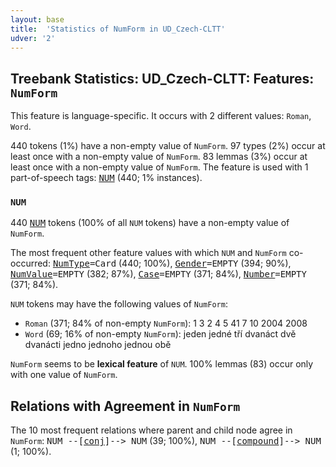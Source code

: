 ```yaml
---
layout: base
title:  'Statistics of NumForm in UD_Czech-CLTT'
udver: '2'
---
```


## Treebank Statistics: UD_Czech-CLTT: Features: `NumForm`

This feature is language-specific.
It occurs with 2 different values: `Roman`, `Word`.

440 tokens (1%) have a non-empty value of `NumForm`.
97 types (2%) occur at least once with a non-empty value of `NumForm`.
83 lemmas (3%) occur at least once with a non-empty value of `NumForm`.
The feature is used with 1 part-of-speech tags: <tt><a href="cs_cltt-pos-NUM.html">NUM</a></tt> (440; 1% instances).

### `NUM`

440 <tt><a href="cs_cltt-pos-NUM.html">NUM</a></tt> tokens (100% of all `NUM` tokens) have a non-empty value of `NumForm`.

The most frequent other feature values with which `NUM` and `NumForm` co-occurred: <tt><a href="cs_cltt-feat-NumType.html">NumType</a></tt><tt>=Card</tt> (440; 100%), <tt><a href="cs_cltt-feat-Gender.html">Gender</a></tt><tt>=EMPTY</tt> (394; 90%), <tt><a href="cs_cltt-feat-NumValue.html">NumValue</a></tt><tt>=EMPTY</tt> (382; 87%), <tt><a href="cs_cltt-feat-Case.html">Case</a></tt><tt>=EMPTY</tt> (371; 84%), <tt><a href="cs_cltt-feat-Number.html">Number</a></tt><tt>=EMPTY</tt> (371; 84%).

`NUM` tokens may have the following values of `NumForm`:

* `Roman` (371; 84% of non-empty `NumForm`): 1 3 2 4 5 41 7 10 2004 2008
* `Word` (69; 16% of non-empty `NumForm`): jeden jedné tří dvanáct dvě dvanácti jedno jednoho jednou obě

`NumForm` seems to be **lexical feature** of `NUM`. 100% lemmas (83) occur only with one value of `NumForm`.

## Relations with Agreement in `NumForm`

The 10 most frequent relations where parent and child node agree in `NumForm`:
<tt>NUM --[<tt><a href="cs_cltt-dep-conj.html">conj</a></tt>]--> NUM</tt> (39; 100%),
<tt>NUM --[<tt><a href="cs_cltt-dep-compound.html">compound</a></tt>]--> NUM</tt> (1; 100%).

